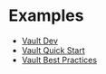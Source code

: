 # Examples

- [Vault Dev](https://github.com/hashicorp/vault-guides/tree/master/provision/vault-dev/terraform-aws)
- [Vault Quick Start](https://github.com/hashicorp/vault-guides/tree/master/provision/vault-quick-start/terraform-aws)
- [Vault Best Practices](https://github.com/hashicorp/vault-guides/tree/master/provision/vault-best-practices/terraform-aws)

